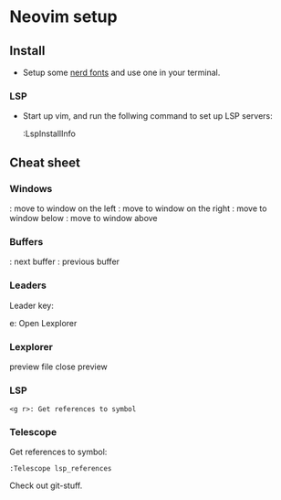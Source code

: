 # Neovim setup

## Install

- Setup some [nerd fonts](https://www.nerdfonts.com/) and use one in your terminal.

### LSP

- Start up vim, and run the follwing command to set up LSP servers:

    :LspInstallInfo

## Cheat sheet

### Windows

<C-h>: move to window on the left
<C-m>: move to window on the right
<C-k>: move to window below
<C-l>: move to window above

### Buffers

<S-l>: next buffer
<S-h>: previous buffer

### Leaders

Leader key: <Space>

<Space>e: Open Lexplorer

### Lexplorer

<p> preview file
<C-W_z> close preview

### LSP

    <g r>: Get references to symbol

### Telescope

Get references to symbol:

    :Telescope lsp_references

Check out git-stuff.
